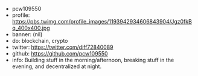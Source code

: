 - pcw109550
- profile: https://pbs.twimg.com/profile_images/1193942934606843904/Jgz0fkBq_400x400.jpg
- banner: (nil) 
- do: blockchain, crypto
- twitter: https://twitter.com/diff72840089
- github: https://github.com/pcw109550
- info: Building stuff in the morning/afternoon, breaking stuff in the evening, and decentralized at night.

